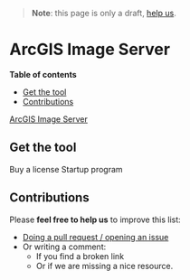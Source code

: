 > **Note**: this page is only a draft, [help us](#contributions).

# ArcGIS Image Server
<!-- START doctoc generated TOC please keep comment here to allow auto update -->
<!-- DON'T EDIT THIS SECTION, INSTEAD RE-RUN doctoc TO UPDATE -->
**Table of contents**

- [Get the tool](#get-the-tool)
- [Contributions](#contributions)

<!-- END doctoc generated TOC please keep comment here to allow auto update -->

[ArcGIS Image Server](http://www.esri.com/arcgis/products/image-server)

## Get the tool

Buy a license
Startup program

## Contributions
Please **feel free to help us** to improve this list:

* [Doing a pull request / opening an issue](https://github.com/hhkaos/awesome-arcgis#contributions)
* Or writing a comment:
  * If you find a broken link
  * Or if we are missing a nice resource.

